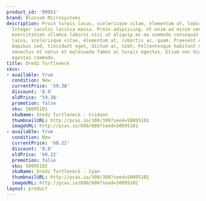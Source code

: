 ```yaml
---
product_id: '00951'
brand: Blossom Microsystems
description: Proin turpis lacus, scelerisque vitae, elementum at, lobortis ac, quam.
  Integer iaculis lacinia massa. Proin adipiscing. Ut enim ad minim veniam, quis nostrud
  exercitation ullamco laboris nisi ut aliquip ex ea commodo consequat. Proin turpis
  lacus, scelerisque vitae, elementum at, lobortis ac, quam. Praesent odio ligula,
  dapibus sed, tincidunt eget, dictum ac, nibh. Pellentesque habitant morbi tristique
  senectus et netus et malesuada fames ac turpis egestas. Etiam non diam quis arcu
  egestas commodo.
title: Dredz Turtleneck
skus:
- available: true
  condition: New
  currentPrice: '59.38'
  discount: '0.0'
  oldPrice: '59.38'
  promotion: false
  sku: S0095101
  skuName: Dredz Turtleneck - Crimson
  thumbnailURL: http://pcas.io/300/300?seed=S0095101
  imageURL: http://pcas.io/600/600?seed=S0095101
- available: true
  condition: New
  currentPrice: '60.22'
  discount: '0.0'
  oldPrice: '60.22'
  promotion: false
  sku: S0095102
  skuName: Dredz Turtleneck - Cyan
  thumbnailURL: http://pcas.io/300/300?seed=S0095102
  imageURL: http://pcas.io/600/600?seed=S0095102
layout: product
---
```

